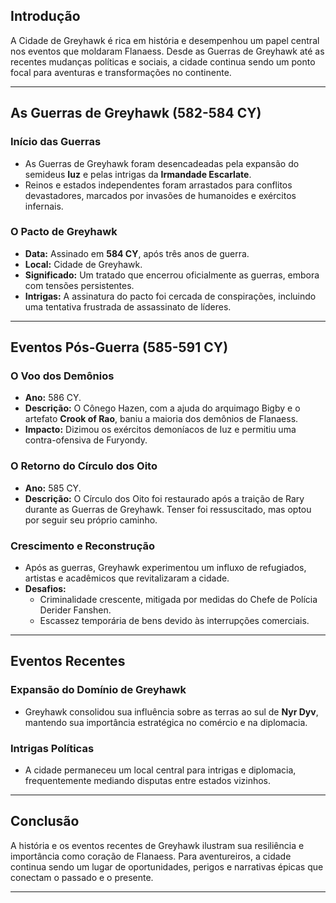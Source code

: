 ## Introdução

A Cidade de Greyhawk é rica em história e desempenhou um papel central nos eventos que moldaram Flanaess. Desde as Guerras de Greyhawk até as recentes mudanças políticas e sociais, a cidade continua sendo um ponto focal para aventuras e transformações no continente.

---

## As Guerras de Greyhawk (582-584 CY)

### Início das Guerras
- As Guerras de Greyhawk foram desencadeadas pela expansão do semideus **Iuz** e pelas intrigas da **Irmandade Escarlate**.
- Reinos e estados independentes foram arrastados para conflitos devastadores, marcados por invasões de humanoides e exércitos infernais.

### O Pacto de Greyhawk
- **Data:** Assinado em **584 CY**, após três anos de guerra.
- **Local:** Cidade de Greyhawk.
- **Significado:** Um tratado que encerrou oficialmente as guerras, embora com tensões persistentes.
- **Intrigas:** A assinatura do pacto foi cercada de conspirações, incluindo uma tentativa frustrada de assassinato de líderes.

---

## Eventos Pós-Guerra (585-591 CY)

### O Voo dos Demônios
- **Ano:** 586 CY.
- **Descrição:** O Cônego Hazen, com a ajuda do arquimago Bigby e o artefato **Crook of Rao**, baniu a maioria dos demônios de Flanaess.
- **Impacto:** Dizimou os exércitos demoníacos de Iuz e permitiu uma contra-ofensiva de Furyondy.

### O Retorno do Círculo dos Oito
- **Ano:** 585 CY.
- **Descrição:** O Círculo dos Oito foi restaurado após a traição de Rary durante as Guerras de Greyhawk. Tenser foi ressuscitado, mas optou por seguir seu próprio caminho.

### Crescimento e Reconstrução
- Após as guerras, Greyhawk experimentou um influxo de refugiados, artistas e acadêmicos que revitalizaram a cidade.
- **Desafios:**
  - Criminalidade crescente, mitigada por medidas do Chefe de Polícia Derider Fanshen.
  - Escassez temporária de bens devido às interrupções comerciais.

---

## Eventos Recentes

### Expansão do Domínio de Greyhawk
- Greyhawk consolidou sua influência sobre as terras ao sul de **Nyr Dyv**, mantendo sua importância estratégica no comércio e na diplomacia.

### Intrigas Políticas
- A cidade permaneceu um local central para intrigas e diplomacia, frequentemente mediando disputas entre estados vizinhos.

---
## Conclusão

A história e os eventos recentes de Greyhawk ilustram sua resiliência e importância como coração de Flanaess. Para aventureiros, a cidade continua sendo um lugar de oportunidades, perigos e narrativas épicas que conectam o passado e o presente.

---